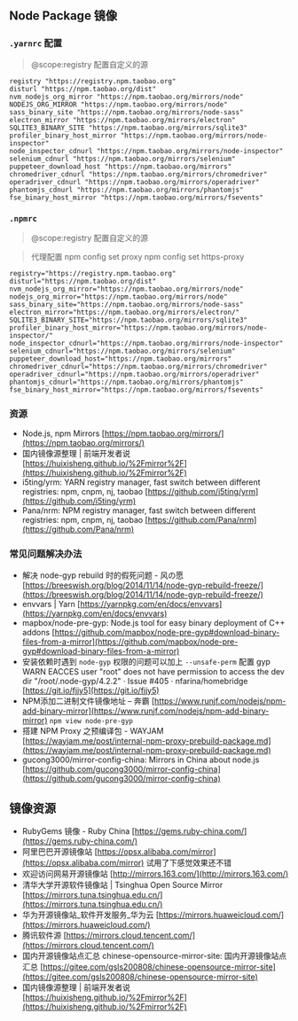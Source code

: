 ## Node Package 镜像

### `.yarnrc` 配置

> @scope:registry 配置自定义的源

```
registry "https://registry.npm.taobao.org"
disturl "https://npm.taobao.org/dist"
nvm_nodejs_org_mirror "https://npm.taobao.org/mirrors/node"
NODEJS_ORG_MIRROR "https://npm.taobao.org/mirrors/node"
sass_binary_site "https://npm.taobao.org/mirrors/node-sass"
electron_mirror "https://npm.taobao.org/mirrors/electron"
SQLITE3_BINARY_SITE "https://npm.taobao.org/mirrors/sqlite3"
profiler_binary_host_mirror "https://npm.taobao.org/mirrors/node-inspector"
node_inspector_cdnurl "https://npm.taobao.org/mirrors/node-inspector"
selenium_cdnurl "https://npm.taobao.org/mirrors/selenium"
puppeteer_download_host "https://npm.taobao.org/mirrors"
chromedriver_cdnurl "https://npm.taobao.org/mirrors/chromedriver"
operadriver_cdnurl "https://npm.taobao.org/mirrors/operadriver"
phantomjs_cdnurl "https://npm.taobao.org/mirrors/phantomjs"
fse_binary_host_mirror "https://npm.taobao.org/mirrors/fsevents"
```

### `.npmrc`

> @scope:registry 配置自定义的源

> 代理配置
> npm config set proxy 
> npm config set https-proxy

```
registry="https://registry.npm.taobao.org"
disturl="https://npm.taobao.org/dist"
nvm_nodejs_org_mirror="https://npm.taobao.org/mirrors/node"
nodejs_org_mirror="https://npm.taobao.org/mirrors/node"
sass_binary_site="https://npm.taobao.org/mirrors/node-sass"
electron_mirror="https://npm.taobao.org/mirrors/electron/"
SQLITE3_BINARY_SITE="https://npm.taobao.org/mirrors/sqlite3"
profiler_binary_host_mirror="https://npm.taobao.org/mirrors/node-inspector/"
node_inspector_cdnurl="https://npm.taobao.org/mirrors/node-inspector"
selenium_cdnurl="https://npm.taobao.org/mirrors/selenium"
puppeteer_download_host="https://npm.taobao.org/mirrors"
chromedriver_cdnurl="https://npm.taobao.org/mirrors/chromedriver"
operadriver_cdnurl="https://npm.taobao.org/mirrors/operadriver"
phantomjs_cdnurl="https://npm.taobao.org/mirrors/phantomjs"
fse_binary_host_mirror="https://npm.taobao.org/mirrors/fsevents"

```

### 资源
- Node.js, npm Mirrors [https://npm.taobao.org/mirrors/](https://npm.taobao.org/mirrors/)
- 国内镜像源整理 | 前端开发者说 [https://huixisheng.github.io/%2Fmirror%2F](https://huixisheng.github.io/%2Fmirror%2F)
- i5ting/yrm: YARN registry manager, fast switch between different registries: npm, cnpm, nj, taobao [https://github.com/i5ting/yrm](https://github.com/i5ting/yrm)
- Pana/nrm: NPM registry manager, fast switch between different registries: npm, cnpm, nj, taobao [https://github.com/Pana/nrm](https://github.com/Pana/nrm)


### 常见问题解决办法
- 解决 node-gyp rebuild 时的假死问题 - 风の愿 [https://breeswish.org/blog/2014/11/14/node-gyp-rebuild-freeze/](https://breeswish.org/blog/2014/11/14/node-gyp-rebuild-freeze/)
- envvars | Yarn [https://yarnpkg.com/en/docs/envvars](https://yarnpkg.com/en/docs/envvars)
- mapbox/node-pre-gyp: Node.js tool for easy binary deployment of C++ addons [https://github.com/mapbox/node-pre-gyp#download-binary-files-from-a-mirror](https://github.com/mapbox/node-pre-gyp#download-binary-files-from-a-mirror)
- 安装依赖时遇到 `node-gyp` 权限的问题可以加上 `--unsafe-perm` 配置 gyp WARN EACCES user "root" does not have permission to access the dev dir "/root/.node-gyp/4.2.2" · Issue #405 · nfarina/homebridge [https://git.io/fjjy5](https://git.io/fjjy5)
- NPM添加二进制文件镜像地址 – 奔霸 [https://www.runjf.com/nodejs/npm-add-binary-mirror](https://www.runjf.com/nodejs/npm-add-binary-mirror) `npm view node-pre-gyp`
- 搭建 NPM Proxy 之预编译包 - WAYJAM [https://wayjam.me/post/internal-npm-proxy-prebuild-package.md](https://wayjam.me/post/internal-npm-proxy-prebuild-package.md)
- gucong3000/mirror-config-china: Mirrors in China about node.js [https://github.com/gucong3000/mirror-config-china](https://github.com/gucong3000/mirror-config-china)


## 镜像资源

- RubyGems 镜像 - Ruby China [https://gems.ruby-china.com/](https://gems.ruby-china.com/)
- 阿里巴巴开源镜像站 [https://opsx.alibaba.com/mirror](https://opsx.alibaba.com/mirror) 试用了下感觉效果还不错
- 欢迎访问网易开源镜像站 [http://mirrors.163.com/](http://mirrors.163.com/)
- 清华大学开源软件镜像站 | Tsinghua Open Source Mirror [https://mirrors.tuna.tsinghua.edu.cn/](https://mirrors.tuna.tsinghua.edu.cn/)
- 华为开源镜像站_软件开发服务_华为云 [https://mirrors.huaweicloud.com/](https://mirrors.huaweicloud.com/)
- 腾讯软件源 [https://mirrors.cloud.tencent.com/](https://mirrors.cloud.tencent.com/)
- 国内开源镜像站点汇总 chinese-opensource-mirror-site: 国内开源镜像站点汇总 [https://gitee.com/gsls200808/chinese-opensource-mirror-site](https://gitee.com/gsls200808/chinese-opensource-mirror-site)
- 国内镜像源整理 | 前端开发者说 [https://huixisheng.github.io/%2Fmirror%2F](https://huixisheng.github.io/%2Fmirror%2F)